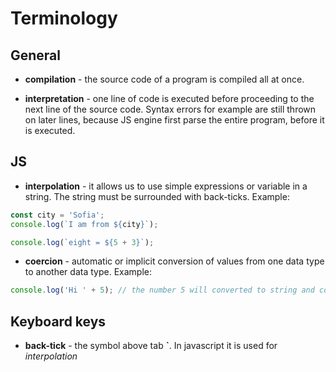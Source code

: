 # Terminology

## General

- **compilation** - the source code of a program is compiled all at once.

- **interpretation** - one line of code is executed before proceeding to the next line of the source code. Syntax errors for example are still thrown on later lines, because JS engine first parse the entire program, before it is executed.

## JS

- **interpolation** - it allows us to use simple expressions or variable in a string. The string must be surrounded with back-ticks. Example:

```javascript
const city = 'Sofia';
console.log(`I am from ${city}`);

console.log(`eight = ${5 + 3}`);
```

- **coercion** - automatic or implicit conversion of values from one data type to another data type. Example:

```javascript
console.log('Hi ' + 5); // the number 5 will converted to string and concatenated with the word Hi
```

## Keyboard keys

- **back-tick** - the symbol above tab **`**. In javascript it is used for _interpolation_
